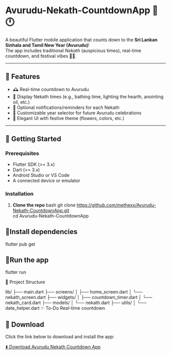 
# Avurudu-Nekath-CountdownApp 🎉🕛

A beautiful Flutter mobile application that counts down to the **Sri Lankan Sinhala and Tamil New Year (Avurudu)**!  
The app includes traditional *Nekath* (auspicious times), real-time countdown, and festival vibes 🌸✨.

---

## 📱 Features

- 🕰️ Real-time countdown to Avurudu
- 📜 Display Nekath times (e.g., bathing time, lighting the hearth, anointing oil, etc.)
- 🔔 Optional notifications/reminders for each Nekath
- 📆 Customizable year selector for future Avurudu celebrations
- 🎨 Elegant UI with festive theme (flowers, colors, etc.)

---

## 🚀 Getting Started

### Prerequisites

- Flutter SDK (>= 3.x)
- Dart (>= 3.x)
- Android Studio or VS Code
- A connected device or emulator

### Installation

1. **Clone the repo**
   bash
   git clone https://github.com/methexx/Avurudu-Nekath-CountdownApp.git<br>
   cd Avurudu-Nekath-CountdownApp

## 🚀Install dependencies
flutter pub get

## 🚀Run the app
flutter run


📂 Project Structure

lib/
├── main.dart
├── screens/
│   ├── home_screen.dart
│   └── nekath_screen.dart
├── widgets/
│   ├── countdown_timer.dart
│   └── nekath_card.dart
├── models/
│   └── nekath.dart
├── utils/
│   └── date_helper.dart
✨ To-Do
 Real-time countdown

## 📱 Download

Click the link below to download and install the app:

[⬇️ Download Avurudu Nekath Countdown App](https://github.com/Methexx/Avurudu-Nekath-CountdownApp/releases/download/v1.0.0/app-release.apk)

